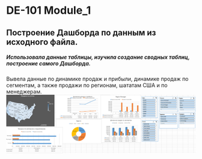 # DE-101 Module_1

## Построение Дашборда по данным из исходного файла. 
##### Использовала данные таблицы, изучила создание сводных таблиц, построение самого Дашборда.
Вывела данные по динамике продаж и прибыли, динамике продаж по сегментам, а также продажи по регионам, шататам США и по менеджерам.
![Скрин](https://github.com/Oksana7292/DE-101-Module_1/blob/c03f484f0e394c084d48010f924252db7e7adc8d/DashBoard.png)
